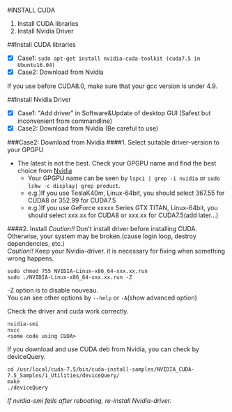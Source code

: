 #INSTALL CUDA
1. Install CUDA libraries    
2. Install Nvidia Driver  

##Install CUDA libraries
- [x] Case1: `sudo apt-get install nvidia-cuda-toolkit (cuda7.5 in Ubuntu16.04)`  
- [x] Case2: Download from Nvidia  

If you use before CUDA8.0, make sure that your gcc version is under 4.9.  

##Install Nvidia Driver
- [x] Case1: "Add driver" in Software&Update of desktop GUI (Safest but inconvenient from commandline)  
- [x] Case2: Download from Nvidia (Be careful to use)  

###Case2: Download from Nvidia
####1. Select suitable driver-version to your GPGPU  
- The latest is not the best. Check your GPGPU name and find the best choice from [Nvidia](http://www.nvidia.co.jp/Download/index.aspx?lang=en)  
  - Your GPGPU name can be seen by `lspci | grep -i nvidia` or `sudo lshw -c display| grep product`.  
  - e.g.)If you use TeslaK40m, Linux-64bit, you should select 367.55 for CUDA8 or 352.99 for CUDA7.5  
  - e.g.)If you use GeForce xxxxx Series GTX TITAN, Linux-64bit, you should select xxx.xx for CUDA8 or xxx.xx for CUDA7.5(add later...)  

####2. Install
*Caution!!*  Don't install driver before installing CUDA. Otherwise, your system may be broken.(cause login loop, destroy dependencies, etc.)  
*Caution!!*  Keep your Nvidia-driver. it is necessary for fixing when something wrong happens.  
```
sudo chmod 755 NVIDIA-Linux-x86_64-xxx.xx.run
sudo ./NVIDIA-Linux-x86_64-xxx.xx.run -Z
```
-Z option is to disable nouveau.  
You can see other options by `--help` or `-A`(show advanced option)  

Check the driver and cuda work correctly.  
```
nvidia-smi  
nvcc   
<some code using CUDA>  
```
If you download and use CUDA deb from Nvidia, you can check by deviceQuery.  
```
cd /usr/local/cuda-7.5/bin/cuda-install-samples/NVIDIA_CUDA-7.5_Samples/1_Utilities/deviceQuery/
make
./deviceQuery
```
*If nvidia-smi fails after rebooting, re-install Nvidia-driver.*  

